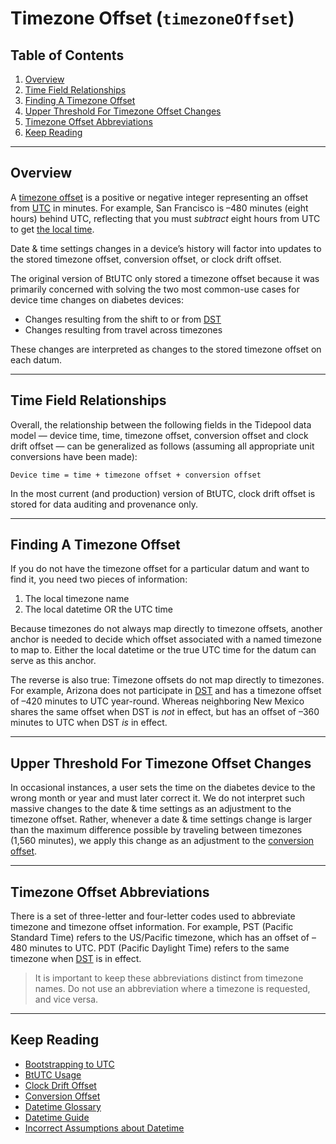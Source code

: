 # Timezone Offset (`timezoneOffset`)

## Table of Contents

1. [Overview](#overview)
2. [Time Field Relationships](#time-field-relationships)
3. [Finding A Timezone Offset](#finding-a-timezone-offset)
4. [Upper Threshold For Timezone Offset Changes](#upper-threshold-for-timezone-changes)
5. [Timezone Offset Abbreviations](#timezone-offset-abbreviations)
6. [Keep Reading](#keep-reading)

---

## Overview

A [timezone offset](../glossary.md#timezone-offset) is a positive or negative integer representing an offset from [UTC](../glossary.md#utc) in minutes. For example, San Francisco is –480 minutes (eight hours) behind UTC, reflecting that you must *subtract* eight hours from UTC to get [the local time]( https://www.timeanddate.com/worldclock/difference.html?p1=3875).

Date & time settings changes in a device’s history will factor into updates to the stored timezone offset, conversion offset, or clock drift offset.

The original version of BtUTC only stored a timezone offset because it was primarily concerned with solving the two most common-use cases for device time changes on diabetes devices:

* Changes resulting from the shift to or from [DST](../glossary.md#dst)
* Changes resulting from travel across timezones

These changes are interpreted as changes to the stored timezone offset on each datum.

---

## Time Field Relationships

Overall, the relationship between the following fields in the Tidepool data model — device time, time, timezone offset, conversion offset and clock drift offset — can be generalized as follows (assuming all appropriate unit conversions have been made):

`Device time = time + timezone offset + conversion offset`

In the most current (and production) version of BtUTC, clock drift offset is stored for data auditing and provenance only.

---

## Finding A Timezone Offset

If you do not have the timezone offset for a particular datum and want to find it, you need two pieces of information:

1. The local timezone name
2. The local datetime OR the UTC time

Because timezones do not always map directly to timezone offsets, another anchor is needed to decide which offset associated with a named timezone to map to. Either the local datetime or the true UTC time for the datum can serve as this anchor.

The reverse is also true: Timezone offsets do not map directly to timezones. For example, Arizona does not participate in [DST](../glossary.md#utc) and has a timezone offset of –420 minutes to UTC year-round. Whereas neighboring New Mexico shares the same offset when DST is *not* in effect, but has an offset of –360 minutes to UTC when DST *is* in effect.

---

## Upper Threshold For Timezone Offset Changes

In occasional instances, a user sets the time on the diabetes device to the wrong month or year and must later correct it. We do not interpret such massive changes to the date & time settings as an adjustment to the timezone offset. Rather, whenever a date & time settings change is larger than the maximum difference possible by traveling between timezones (1,560 minutes), we apply this change as an adjustment to the [conversion offset](#conversion-offset).

---

## Timezone Offset Abbreviations

There is a set of three-letter and four-letter codes used to abbreviate timezone and timezone offset information. For example, PST (Pacific Standard Time) refers to the US/Pacific timezone, which has an offset of –480 minutes to UTC. PDT (Pacific Daylight Time) refers to the same timezone when [DST](../glossary.md#dst) is in effect.

<!-- theme: info -->

> It is important to keep these abbreviations distinct from timezone names. Do not use an abbreviation where a timezone is requested, and vice versa.

---

## Keep Reading

* [Bootstrapping to UTC](../btutc.md)
* [BtUTC Usage](./usage.md)
* [Clock Drift Offset](./clock-drift.md)
* [Conversion Offset](./conversion.md)
* [Datetime Glossary](../glossary.md)
* [Datetime Guide](../../datetime.md)
* [Incorrect Assumptions about Datetime](../assumptions.md)
